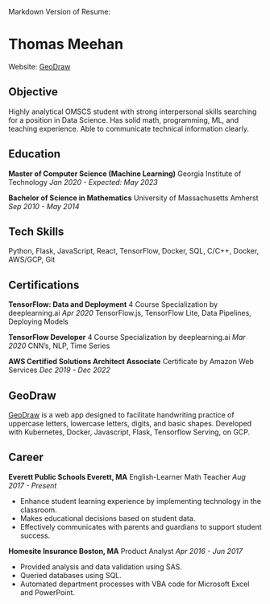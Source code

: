 Markdown Version of Resume:

# Thomas Meehan

Website: [GeoDraw](http://geodraw.org)

## Objective

Highly analytical OMSCS student with strong interpersonal skills searching for a position in Data Science. Has
solid math, programming, ML, and teaching experience. Able to communicate technical information clearly.

## Education

**Master of Computer Science (Machine Learning)**
Georgia Institute of Technology _Jan 2020 - Expected: May 2023_

**Bachelor of Science in Mathematics**
University of Massachusetts Amherst _Sep 2010 - May 2014_

## Tech Skills

Python, Flask, JavaScript, React, TensorFlow, Docker, SQL, C/C++, Docker, AWS/GCP, Git

## Certifications

**TensorFlow: Data and Deployment**
4 Course Specialization by deeplearning.ai _Apr 2020_
TensorFlow.js, TensorFlow Lite, Data Pipelines, Deploying Models

**TensorFlow Developer**
4 Course Specialization by deeplearning.ai _Mar 2020_
CNN’s, NLP, Time Series

**AWS Certified Solutions Architect Associate**
Certificate by Amazon Web Services _Dec 2019 - Dec 2022_

## GeoDraw

[GeoDraw](http://geodraw.org) is a web app designed to facilitate handwriting practice of uppercase letters, lowercase letters, digits,
and basic shapes. Developed with Kubernetes, Docker, Javascript, Flask, Tensorflow Serving, on GCP.

## Career

**Everett Public Schools Everett, MA**
English-Learner Math Teacher _Aug 2017 - Present_
+ Enhance student learning experience by implementing technology in the classroom.
+ Makes educational decisions based on student data.
+ Effectively communicates with parents and guardians to support student success.

**Homesite Insurance Boston, MA**
Product Analyst _Apr 2016 - Jun 2017_
+ Provided analysis and data validation using SAS.
+ Queried databases using SQL.
+ Automated department processes with VBA code for Microsoft Excel and PowerPoint.


